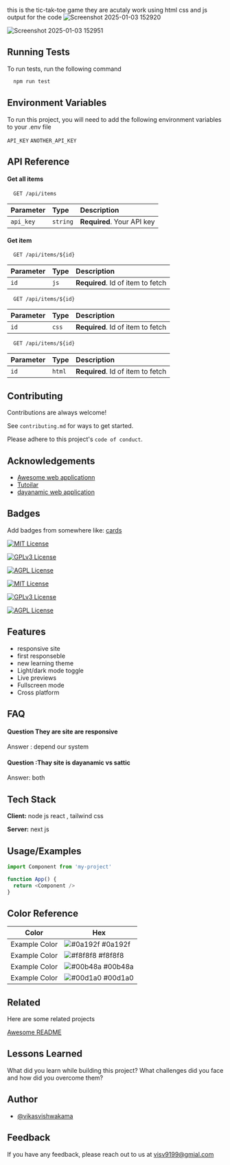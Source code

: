 this is the tic-tak-toe game 
they are acutaly work using html css and js 
output for the code ![Screenshot 2025-01-03 152920](https://github.com/user-attachments/assets/7b919965-5d90-4827-9175-a7587af6694d)
<br>

![Screenshot 2025-01-03 152951](https://github.com/user-attachments/assets/5ab49897-89e7-415b-a277-8e1b1464873a)



## Running Tests

To run tests, run the following command

```bash
  npm run test
```


## Environment Variables

To run this project, you will need to add the following environment variables to your .env file

`API_KEY`
`ANOTHER_API_KEY`


## API Reference

#### Get all items

```http
  GET /api/items
```

| Parameter | Type     | Description                |
| :-------- | :------- | :------------------------- |
| `api_key` | `string` | **Required**. Your API key |

#### Get item

```http
  GET /api/items/${id}
```

| Parameter | Type     | Description                       |
| :-------- | :------- | :-------------------------------- |
| `id`      | `js ` | **Required**. Id of item to fetch |


```http
  GET /api/items/${id}
```

| Parameter | Type     | Description                       |
| :-------- | :------- | :-------------------------------- |
| `id`      | `css` | **Required**. Id of item to fetch |


```http
  GET /api/items/${id}
```

| Parameter | Type     | Description                       |
| :-------- | :------- | :-------------------------------- |
| `id`      | `html` | **Required**. Id of item to fetch |



## Contributing

Contributions are always welcome!

See `contributing.md` for ways to get started.

Please adhere to this project's `code of conduct`.


## Acknowledgements

 - [Awesome web applicationn](https://awesomeopensource.com/project/elangosundar/awesome-README-templates)
 - [Tutoilar](https://github.com/matiassingers/awesome-readme)
 - [dayanamic web application ](https://bulldogjob.com/news/449-how-to-write-a-good-readme-for-your-github-project)


## Badges

Add badges from somewhere like: [cards](https://shields.io/)

[![MIT License](https://img.shields.io/badge/License-MIT-green.svg)](https://choosealicense.com/licenses/mit/)

[![GPLv3 License](https://img.shields.io/badge/License-GPL%20v3-yellow.svg)](https://opensource.org/licenses/)

[![AGPL License](https://img.shields.io/badge/license-AGPL-blue.svg)](http://www.gnu.org/licenses/agpl-3.0)
 
 [![MIT License](https://img.shields.io/badge/License-MIT-green.svg)](https://choosealicense.com/licenses/mit/) 

[![GPLv3 License](https://img.shields.io/badge/License-GPL%20v3-yellow.svg)](https://opensource.org/licenses/)

[![AGPL License](https://img.shields.io/badge/license-AGPL-blue.svg)](http://www.gnu.org/licenses/agpl-3.0)


## Features

- responsive site 
- first responseble 
- new learning theme 
- Light/dark mode toggle
- Live previews
- Fullscreen mode
- Cross platform


## FAQ

#### Question They are site are responsive  

Answer : depend our system 

#### Question :Thay site  is dayanamic vs sattic 

Answer: both 


## Tech Stack

**Client:** node js react , tailwind css 

**Server:** next js 


## Usage/Examples

```javascript
import Component from 'my-project'

function App() {
  return <Component />
}
```

## Color Reference

| Color             | Hex                                                                |
| ----------------- | ------------------------------------------------------------------ |
| Example Color | ![#0a192f](https://via.placeholder.com/10/0a192f?text=+) #0a192f |
| Example Color | ![#f8f8f8](https://via.placeholder.com/10/f8f8f8?text=+) #f8f8f8 |
| Example Color | ![#00b48a](https://via.placeholder.com/10/00b48a?text=+) #00b48a |
| Example Color | ![#00d1a0](https://via.placeholder.com/10/00b48a?text=+) #00d1a0 |


## Related

Here are some related projects

[Awesome README](https://github.com/vikasvishwakarma018)


## Lessons Learned

What did you learn while building this project? What challenges did you face and how did you overcome them?


## Author

- [@vikasvishwakama](https://github.com/Vishal2186)


## Feedback

If you have any feedback, please reach out to us at visv9199@gmial.com

